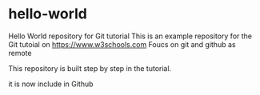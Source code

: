 # hello-world
Hello World repository for Git tutorial
This is an example repository for the Git tutoial on https://www.w3schools.com
Foucs on git and github as remote

This repository is built step by step in the tutorial.

it is now include in Github
